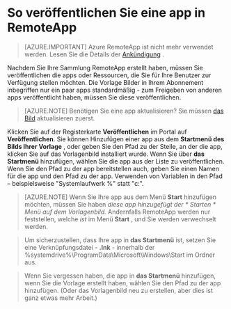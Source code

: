 <properties
    pageTitle="Veröffentlichen eine app in Azure RemoteApp | Microsoft Azure"
    description="Informationen Sie zum Veröffentlichen von Applications und Ressourcen in Azure RemoteApp."
    services="remoteapp"
    documentationCenter=""
    authors="lizap"
    manager="mbaldwin" />

<tags
    ms.service="remoteapp"
    ms.workload="tbd"
    ms.tgt_pltfrm="na"
    ms.devlang="na"
    ms.topic="article"
    ms.date="08/15/2016"
    ms.author="elizapo" />


# <a name="how-to-publish-an-app-in-remoteapp"></a>So veröffentlichen Sie eine app in RemoteApp

> [AZURE.IMPORTANT]
> Azure RemoteApp ist nicht mehr verwendet werden. Lesen Sie die Details der [Ankündigung](https://go.microsoft.com/fwlink/?linkid=821148) .

Nachdem Sie Ihre Sammlung RemoteApp erstellt haben, müssen Sie veröffentlichen die apps oder Ressourcen, die Sie für Ihre Benutzer zur Verfügung stellen möchten. Die Vorlage Bilder in Ihrem Abonnement inbegriffen nur ein paar apps standardmäßig - zum Freigeben von anderen apps veröffentlicht haben, müssen Sie diese veröffentlichen.

> [AZURE.NOTE] Benötigen Sie eine app aktualisieren? Sie müssen [das Bild](remoteapp-update.md) aktualisieren zuerst.

Klicken Sie auf der Registerkarte **Veröffentlichen** im Portal auf **Veröffentlichen**. Sie können Hinzufügen einer app aus dem **Startmenü des Bilds Ihrer Vorlage** , oder geben Sie den Pfad zu der Stelle, an der die app, klicken Sie auf das Vorlagenbild installiert wurde. Wenn Sie über **das Startmenü** hinzufügen, wählen Sie die app aus der Liste zu veröffentlichen. Wenn Sie den Pfad zu der app bereitstellen auch, geben Sie einen Namen für die app und den Pfad zu der app. Verwenden von Variablen in den Pfad – beispielsweise "Systemlaufwerk %" statt "c:\".

> [AZURE.NOTE] Wenn Sie Ihre app aus dem Menü **Start** hinzufügen möchten, müssen Sie haben *diese app hinzugefügt der * *Starten* * Menü auf dem Vorlagenbild.* Andernfalls RemoteApp werden nur feststellen, welche *ist* im Menü **Start** , und Sie werden verwechselt werden. 

>Um sicherzustellen, dass Ihre app in **das Startmenü** ist, setzen Sie eine Verknüpfungsdatei - **.lnk** - innerhalb der %systemdrive%\ProgramData\Microsoft\Windows\Start im Ordner aus.

> Wenn Sie vergessen haben, die app in **das Startmenü** hinzufügen, wenn Sie die Vorlage erstellt haben, wählen Sie den Pfad zu der app hinzufügen. (Oder das Vorlagenbild neu zu erstellen, aber dies ist ganz etwas mehr Arbeit.)


 